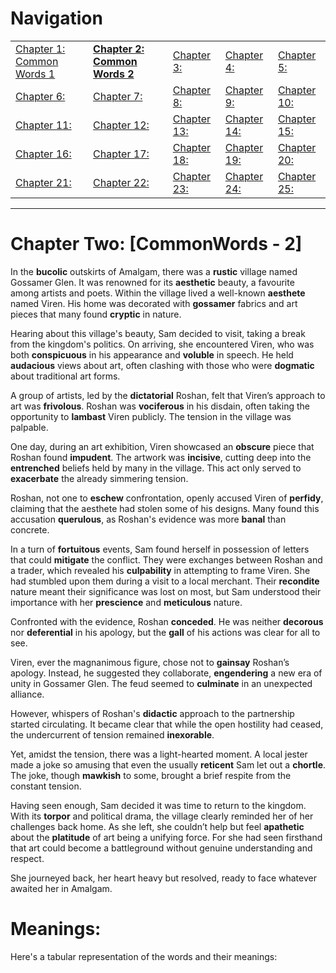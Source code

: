 # Navigation

|                               |                               |                  |                  |                  |
|-------------------------------|-------------------------------|------------------|------------------|------------------|
| [Chapter 1: Common Words 1](https://github.com/saifeemustafaq/GRE_Work/edit/main/1.%20CommonWords_1.md) | [**Chapter 2: Common Words 2**](https://github.com/saifeemustafaq/GRE_Work/blob/main/2.%20CommonWords_2.md) | [Chapter 3: ]()  | [Chapter 4: ]()  | [Chapter 5: ]()  |
| [Chapter 6: ]()               | [Chapter 7: ]()               | [Chapter 8: ]()  | [Chapter 9: ]()  | [Chapter 10: ]() |
| [Chapter 11: ]()              | [Chapter 12: ]()              | [Chapter 13: ]() | [Chapter 14: ]() | [Chapter 15: ]() |
| [Chapter 16: ]()              | [Chapter 17: ]()              | [Chapter 18: ]() | [Chapter 19: ]() | [Chapter 20: ]() |
| [Chapter 21: ]()              | [Chapter 22: ]()              | [Chapter 23: ]() | [Chapter 24: ]() | [Chapter 25: ]() |

---

# Chapter Two: [CommonWords - 2]

In the **bucolic** outskirts of Amalgam, there was a **rustic** village named Gossamer Glen. It was renowned for its **aesthetic** beauty, a favourite among artists and poets. Within the village lived a well-known **aesthete** named Viren. His home was decorated with **gossamer** fabrics and art pieces that many found **cryptic** in nature.

Hearing about this village's beauty, Sam decided to visit, taking a break from the kingdom's politics. On arriving, she encountered Viren, who was both **conspicuous** in his appearance and **voluble** in speech. He held **audacious** views about art, often clashing with those who were **dogmatic** about traditional art forms.

A group of artists, led by the **dictatorial** Roshan, felt that Viren’s approach to art was **frivolous**. Roshan was **vociferous** in his disdain, often taking the opportunity to **lambast** Viren publicly. The tension in the village was palpable.

One day, during an art exhibition, Viren showcased an **obscure** piece that Roshan found **impudent**. The artwork was **incisive**, cutting deep into the **entrenched** beliefs held by many in the village. This act only served to **exacerbate** the already simmering tension.

Roshan, not one to **eschew** confrontation, openly accused Viren of **perfidy**, claiming that the aesthete had stolen some of his designs. Many found this accusation **querulous**, as Roshan's evidence was more **banal** than concrete.

In a turn of **fortuitous** events, Sam found herself in possession of letters that could **mitigate** the conflict. They were exchanges between Roshan and a trader, which revealed his **culpability** in attempting to frame Viren. She had stumbled upon them during a visit to a local merchant. Their **recondite** nature meant their significance was lost on most, but Sam understood their importance with her **prescience** and **meticulous** nature.

Confronted with the evidence, Roshan **conceded**. He was neither **decorous** nor **deferential** in his apology, but the **gall** of his actions was clear for all to see.

Viren, ever the magnanimous figure, chose not to **gainsay** Roshan’s apology. Instead, he suggested they collaborate, **engendering** a new era of unity in Gossamer Glen. The feud seemed to **culminate** in an unexpected alliance.

However, whispers of Roshan's **didactic** approach to the partnership started circulating. It became clear that while the open hostility had ceased, the undercurrent of tension remained **inexorable**.

Yet, amidst the tension, there was a light-hearted moment. A local jester made a joke so amusing that even the usually **reticent** Sam let out a **chortle**. The joke, though **mawkish** to some, brought a brief respite from the constant tension.

Having seen enough, Sam decided it was time to return to the kingdom. With its **torpor** and political drama, the village clearly reminded her of her challenges back home. As she left, she couldn’t help but feel **apathetic** about the **platitude** of art being a unifying force. For she had seen firsthand that art could become a battleground without genuine understanding and respect.

She journeyed back, her heart heavy but resolved, ready to face whatever awaited her in Amalgam.

# Meanings:

Here's a tabular representation of the words and their meanings:

